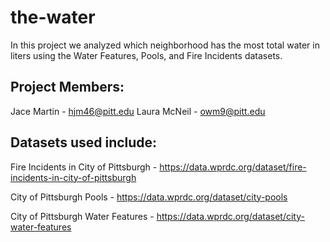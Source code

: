 # the-water
In this project we analyzed which neighborhood has the most total water in liters using the Water Features, Pools, and Fire Incidents datasets.

## Project Members:
Jace Martin - hjm46@pitt.edu
Laura McNeil - owm9@pitt.edu

## Datasets used include:
Fire Incidents in City of Pittsburgh - https://data.wprdc.org/dataset/fire-incidents-in-city-of-pittsburgh

City of Pittsburgh Pools - https://data.wprdc.org/dataset/city-pools

City of Pittsburgh Water Features - https://data.wprdc.org/dataset/city-water-features
